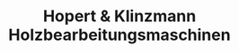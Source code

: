 ---
title: "Hopert & Klinzmann Holzbearbeitungsmaschinen"
url: /haldensleben/hopert-und-klinzmann-holzbearbeitungsmaschinen/
shop: Großhandel
---